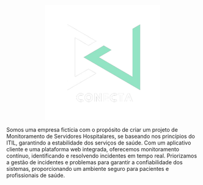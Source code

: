 <div align="center">
<img src="../logo-conecta.png" width="300em">
</div>

<p>Somos uma empresa fictícia com o propósito de criar um projeto de Monitoramento de Servidores Hospitalares, se baseando nos princípios do ITIL, garantindo a estabilidade dos serviços de saúde. Com um aplicativo cliente e uma plataforma web integrada, oferecemos monitoramento contínuo, identificando e resolvendo incidentes em tempo real. Priorizamos a gestão de incidentes e problemas para garantir a confiabilidade dos sistemas, proporcionando um ambiente seguro para pacientes e profissionais de saúde.</p>
